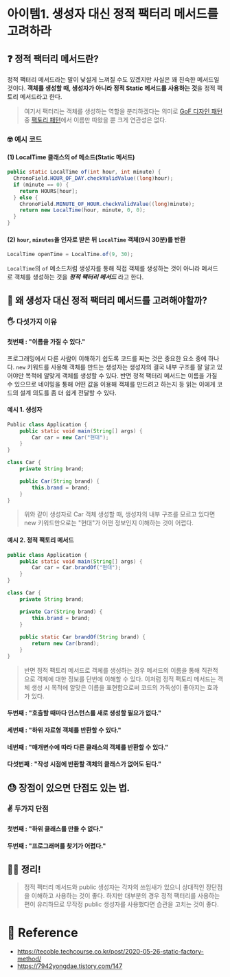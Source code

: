 

# 아이템1. 생성자 대신 정적 팩터리 메서드를 고려하라
## ❓ 정적 팩터리 메서드란?
정적 팩터리 메서드라는 말이 낯설게 느껴질 수도 있겠지만 사실은 꽤 친숙한 메서드일 것이다. **객체를 생성할 때, 생성자가 아니라 정적 Static 메서드를 사용하는 것**을 정적 팩토리 메서드라고 한다. 

> 여기서 팩터리는 객체를 생성하는 역할을 분리하겠다는 의미로 [GoF 디자인 패턴]() 중 [팩토리 패턴]()에서 이름만 따왔을 뿐 크게 연관성은 없다.

### 🤓 예시 코드
#### (1) LocalTime 클래스의 of 메소드(Static 메서드)

```java
public static LocalTime of(int hour, int minute) {
  ChronoField.HOUR_OF_DAY.checkValidValue((long)hour);
  if (minute == 0) {
    return HOURS[hour];
  } else {
    ChronoField.MINUTE_OF_HOUR.checkValidValue((long)minute);
    return new LocalTime(hour, minute, 0, 0);
  }
}

```

#### (2) `hour`, `minutes`을 인자로 받은 뒤 `LocalTime` 객체(9시 30분)를 반환

```java
LocalTime openTime = LocalTime.of(9, 30);
```

`LocalTime`의 `of` 메소드처럼 생성자를 통해 직접 객체를 생성하는 것이 아니라 메서드로 객체를 생성하는 것을 **_정적 팩터리 메서드_** 라고 한다.

## 🤔 왜 생성자 대신 정적 팩터리 메서드를 고려해야할까?
### 🖐️ 다섯가지 이유
#### 첫번째 : "이름을 가질 수 있다."

프로그래밍에서 다른 사람이 이해하기 쉽도록 코드를 짜는 것은 중요한 요소 중에 하나다. 
`new` 키워드를 사용해 객체를 만드는 생성자는 생성자의 결국 내부 구조를 잘 알고 있어야만 목적에 알맞게 객체를 생성할 수 있다. 
반면 정적 팩터리 메서드는 이름을 가질 수 있으므로 네이밍을 통해 어떤 값을 이용해 객체를 만드려고 하는지 등 읽는 이에게 코드의 설계 의도를 좀 더 쉽게 전달할 수 있다. 

#### 예시 1. 생성자

```java
Public class Application {
    public static void main(String[] args) {
        Car car = new Car("현대");
    }
}

class Car {
    private String brand;

    public Car(String brand) {
        this.brand = brand;
    }
}
```

> 위와 같이 생성자로 Car 객체 생성할 때, 생성자의 내부 구조를 모르고 있다면 new 키워드만으로는 "현대"가 어떤 정보인지 이해하는 것이 어렵다.

#### 예시 2. 정적 팩토리 메서드

```java
public class Application {
    public static void main(String[] args) {
        Car car = Car.brandOf("현대");
    }
}

class Car {
    private String brand;

    private Car(String brand) {
        this.brand = brand;
    }
    
    public static Car brandOf(String brand) {
        return new Car(brand);
    }
}
```

> 반면 정적 팩토리 메서드로 객체를 생성하는 경우 메서드의 이름을 통해 직관적으로 객체에 대한 정보를 단번에 이해할 수 있다. 이처럼 정적 팩토리 메서드는 객체 생성 시 목적에 알맞은 이름을 표현함으로써 코드의 가독성이 좋아지는 효과가 있다.

#### 두번째 : "호출할 때마다 인스턴스를 새로 생성할 필요가 없다."
#### 세번째 : "하위 자료형 객체를 반환할 수 있다."
#### 네번째 : "매개변수에 따라 다른 클래스의 객체를 반환할 수 있다."
#### 다섯번째 : "작성 시점에 반환할 객체의 클래스가 없어도 된다."

## 😓 장점이 있으면 단점도 있는 법.
### ✌️ 두가지 단점
#### 첫번째 : "하위 클래스를 만들 수 없다."
#### 두번째 : "프로그래머를 찾기가 어렵다."

## 🙆‍♀️ 정리!
> 정적 팩터리 메서드와 public 생성자는 각자의 쓰임새가 있으니 상대적인 장단점을 이해하고 사용하는 것이 좋다. 하지만 대부분의 경우 정적 팩터리를 사용하는 편이 유리하므로 무작정 public 생성자를 사용했다면 습관을 고치는 것이 좋다.

 # 👼 Reference
 - https://tecoble.techcourse.co.kr/post/2020-05-26-static-factory-method/
 - https://7942yongdae.tistory.com/147

